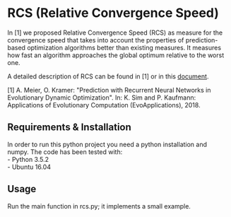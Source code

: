 RCS (Relative Convergence Speed)
==================================================================================================

In [1] we proposed Relative Convergence Speed (RCS) as measure for the convergence speed that takes into account the properties of prediction-based optimization algorithms better than existing measures. It measures how fast an algorithm approaches the global optimum relative to the worst one.

A detailed description of RCS can be found in [1] or in this [document](https://github.com/almuthmeier/RCS/blob/github/documentation.pdf).

[1] A. Meier, O. Kramer: "Prediction with Recurrent Neural Networks in Evolutionary Dynamic Optimization". In: K. Sim and P. Kaufmann: Applications of Evolutionary Computation (EvoApplications), 2018.

## Requirements & Installation
In order to run this python project you need a python installation and numpy. The code has been tested with:  
    - Python 3.5.2  
    - Ubuntu 16.04  

## Usage
Run the main function in rcs.py; it implements a small example.

